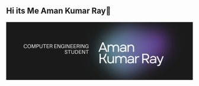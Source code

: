 ## Hi its Me Aman Kumar Ray👋
![image alt](https://github.com/amann45/amann45/blob/ca25d4bb02d514a2b0168c31f4d4ad27bdb2a85d/my.png)
<!--
**amann45/amann45** is a ✨ _special_ ✨ repository because its `README.md` (this file) appears on your GitHub profile.

Here are some ideas to get you started:

- 🔭 I’m currently working on ...
- 🌱 I’m currently learning ...
- 👯 I’m looking to collaborate on ...
- 🤔 I’m looking for help with ...
- 💬 Ask me about ...
- 📫 How to reach me: ...
- 😄 Pronouns: ...
- ⚡ Fun fact: ...
-->

